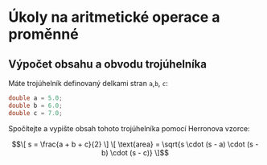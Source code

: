 # Úkoly na aritmetické operace a proměnné

## Výpočet obsahu a obvodu trojúhelníka

Máte trojúhelník definovaný delkami stran `a`,`b`, `c`:

```cpp
double a = 5.0;
double b = 6.0;
double c = 7.0;
```

Spočítejte a vypište obsah tohoto trojúhelníka pomocí Herronova vzorce:

$$\[ s = \frac{a + b + c}{2} \]
\[ \text{area} = \sqrt{s \cdot (s - a) \cdot (s - b) \cdot (s - c)} \]$$





